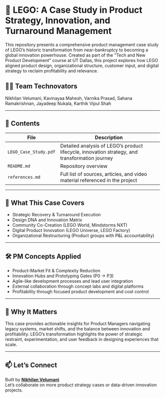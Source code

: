 # 🧱 LEGO: A Case Study in Product Strategy, Innovation, and Turnaround Management

This repository presents a comprehensive product management case study of LEGO’s historic transformation from near-bankruptcy to becoming a global innovation powerhouse. Created as part of the "Tech and New Product Development" course at UT Dallas, this project explores how LEGO aligned product design, organizational structure, customer input, and digital strategy to reclaim profitability and relevance.

## 👨‍💻 Team Technovators
Nikhilan Velumani, Kavinayaa Mahesh, Varnika Prasad, Sahana Ramakrishnan, Jayadeep Nukala, Karthik Vipul Shah

---

## 📁 Contents

| File | Description |
|------|-------------|
| `LEGO_Case_Study.pdf` | Detailed analysis of LEGO’s product lifecycle, innovation strategy, and transformation journey |
| `README.md` | Repository overview |
| `references.md` | Full list of sources, articles, and video material referenced in the project |

---

## 🎯 What This Case Covers

- Strategic Recovery & Turnaround Execution  
- Design DNA and Innovation Matrix  
- Community Co-Creation (LEGO World, Mindstorms NXT)  
- Digital Product Innovation (LEGO Universe, LEGO Factory)  
- Organizational Restructuring (Product groups with P&L accountability)

---

## 🛠️ PM Concepts Applied

- Product-Market Fit & Complexity Reduction  
- Innovation Hubs and Prototyping Gates (P0 → P3)  
- Agile-like development processes and lead user integration  
- External collaboration through concept labs and digital platforms  
- Profitability through focused product development and cost control

---

## 🧠 Why It Matters

This case provides actionable insights for Product Managers navigating legacy systems, market shifts, and the balance between innovation and profitability. LEGO’s transformation highlights the power of strategic restraint, experimentation, and user feedback in designing experiences that scale.

---

## 📫 Let’s Connect

Built by **[Nikhilan Velumani](https://www.linkedin.com/in/nikhilan007/)**  
Let’s collaborate on more product strategy cases or data-driven innovation projects.
